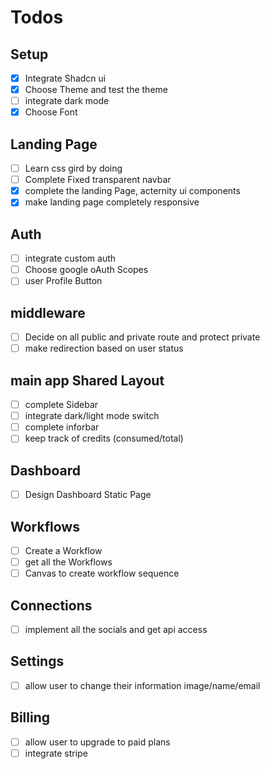 # Todos

## Setup

- [x] Integrate Shadcn ui
- [x] Choose Theme and test the theme
- [ ] integrate dark mode
- [x] Choose Font

## Landing Page

- [ ] Learn css gird by doing
- [ ] Complete Fixed transparent navbar
- [x] complete the landing Page, acternity ui components
- [x] make landing page completely responsive

## Auth

- [ ] integrate custom auth
- [ ] Choose google oAuth Scopes
- [ ] user Profile Button

## middleware

- [ ] Decide on all public and private route and protect private
- [ ] make redirection based on user status

## main app Shared Layout

- [ ] complete Sidebar
- [ ] integrate dark/light mode switch
- [ ] complete inforbar
- [ ] keep track of credits (consumed/total)

## Dashboard

- [ ] Design Dashboard Static Page

## Workflows

- [ ] Create a Workflow
- [ ] get all the Workflows
- [ ] Canvas to create workflow sequence

## Connections

- [ ] implement all the socials and get api access

## Settings

- [ ] allow user to change their information image/name/email

## Billing

- [ ] allow user to upgrade to paid plans
- [ ] integrate stripe
